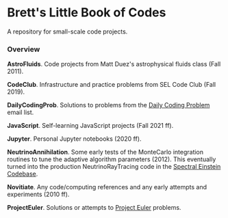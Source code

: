 # Brett's Little Book of Codes
A repository for small-scale code projects.

### Overview

__AstroFluids__.
Code projects from Matt Duez's astrophysical fluids class (Fall 2011).

__CodeClub__.
Infrastructure and practice problems from SEL Code Club (Fall 2019).

__DailyCodingProb__.
Solutions to problems from the
[Daily Coding Problem](https://www.dailycodingproblem.com) email list.

__JavaScript__.
Self-learning JavaScript projects (Fall 2021 ff).

__Jupyter__.
Personal Jupyter notebooks (2020 ff).

__NeutrinoAnnihilation__.
Some early tests of the MonteCarlo integration routines to tune the adaptive
algorithm parameters (2012). This eventually turned into the production
NeutrinoRayTracing code in the
[Spectral Einstein Codebase](https://www.black-holes.org/code/SpEC.html).

__Novitiate__.
Any code/computing references and any early attempts and experiments
(2010 ff).

__ProjectEuler__.
Solutions or attempts to [Project Euler](https://projecteuler.net) problems.